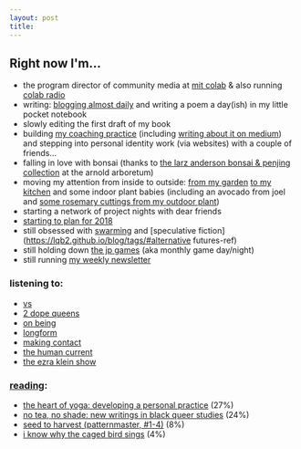 ```yaml
---
layout: post
title: 
---
```

## Right now I'm...

* the program director of community media at [mit colab][colab] & also running [colab radio][colab radio]
* writing: [blogging almost daily](https://lqb2.github.io/blog/) and writing a poem a day(ish) in my little pocket notebook
* slowly editing the first draft of my book
* building [my coaching practice](https://lqb2.github.io/productivity/coaching.html) (including [writing about it on medium](https://medium.com/@lqb2)) and stepping into personal identity work (via websites) with a couple of friends...
* falling in love with bonsai (thanks to [the larz anderson bonsai & penjing collection](https://www.arboretum.harvard.edu/plants/featured-plants/bonsai/) at the arnold arboretum)
* moving my attention from inside to outside: [from my garden](https://www.instagram.com/p/BbZeJrhnLDx/?taken-by=lqb2) [to my kitchen](https://www.instagram.com/p/BbYC-9Jn6g-/?taken-by=lqb2) and some indoor plant babies (including an avocado from joel and [some rosemary cuttings from my outdoor plant](https://www.instagram.com/p/BbITzAkndnE/?taken-by=lqb2))
* starting a network of project nights with dear friends
* [starting to plan for 2018](https://medium.com/@lqb2/im-preparing-for-2018-yes-i-know-it-s-barely-november-8f0dc44516b3)
* still obsessed with [swarming](http://colabradio.mit.edu/swarming-to-learn-learning-to-swarm-online-interactive-book-club-reflection/) and [speculative fiction](https://lqb2.github.io/blog/tags/#alternative futures-ref)
* still holding down [the jp games](https://www.facebook.com/events/1912486139004207/) (aka monthly game day/night)
* still running [my weekly newsletter](https://tinyletter.com/lqb2)


### listening to: 

* [vs](https://itunes.apple.com/us/podcast/vs/id1249005448?mt=2)
* [2 dope queens](http://www.wnyc.org/shows/dopequeens)
* [on being](http://onbeing.org)
* [longform](https://longform.org/)
* [making contact](http://www.radioproject.org/)
* [the human current](http://www.human-current.com/#intro)
* [the ezra klein show](https://art19.com/shows/the-ezra-klein-show)

### [reading](https://www.goodreads.com/review/list/61877628-lawrence?shelf=currently-reading&utm_campaign=mybooksnav&utm_content=mybooks_cta&utm_medium=web&utm_source=homepage):

* [the heart of yoga: developing a personal practice](https://www.goodreads.com/book/show/21332218-the-heart-of-yoga) (27%)
* [no tea, no shade: new writings in black queer studies](https://www.goodreads.com/book/show/27882447-no-tea-no-shade) (24%)
* [seed to harvest (patternmaster, #1-4)](https://www.goodreads.com/book/show/60924.Seed_to_Harvest) (8%)
* [i know why the caged bird sings](https://www.goodreads.com/book/show/13214.I_Know_Why_the_Caged_Bird_Sings) (4%)


[colab]: http://colab.mit.edu
[colab radio]: http://colabradio.mit.edu